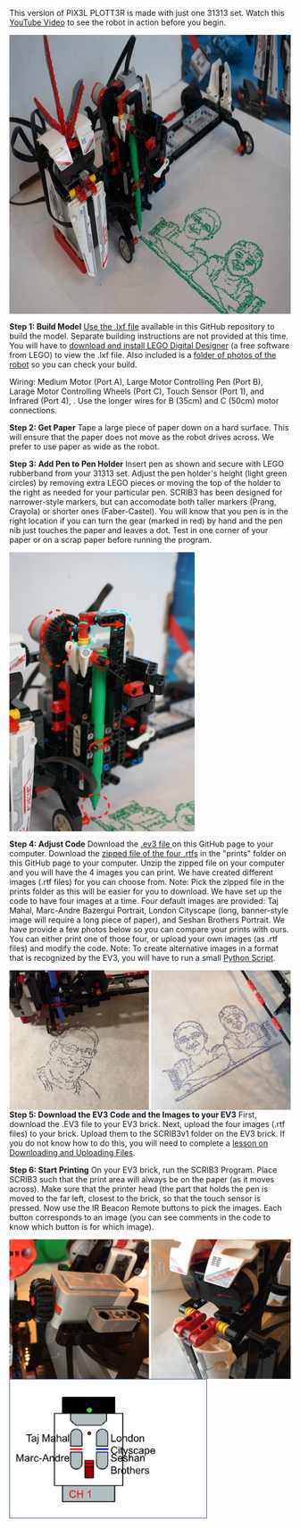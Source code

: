
This version of PIX3L PLOTT3R is made with just one 31313 set. Watch this <a href="https://youtu.be/kFiWumBILwU">YouTube Video</a> to see the robot in action before you begin.

<img src="../SCRIB3.JPG" align="center" height="500">

**Step 1: Build Model** <a href="https://github.com/seshanbrothers/projects/blob/master/PIX3LPLOTT3R/SCRIB3/SCRIB3v1.lxf?raw=true">Use the .lxf file</a> available in this GitHub repository to build the model. Separate building instructions are not provided at this time. You will have to <a href="http://ldd.lego.com/en-us/download">download and install LEGO Digital Designer</a> (a free software from LEGO) to view the .lxf file. Also included is a <a href="https://github.com/seshanbrothers/projects/tree/master/PIX3LPLOTT3R/SCRIB3/RobotPhotos">folder of photos of the robot</a> so you can check your build.

Wiring: Medium Motor (Port A), Large Motor Controlling Pen (Port B), Larage Motor Controlling Wheels (Port C), Touch Sensor (Port 1), and Infrared (Port 4), . Use the longer wires for B (35cm) and C (50cm) motor connections.

**Step 2: Get Paper** Tape a large piece of paper down on a hard surface. This will ensure that the paper does not move as the robot drives across. We prefer to use paper as wide as the robot.

**Step 3: Add Pen to Pen Holder** Insert pen as shown and secure with LEGO rubberband from your 31313 set. Adjust the pen holder's height (light green circles) by removing extra LEGO pieces or moving the top of the holder to the right as needed for your particular pen. SCRIB3 has been designed for narrower-style markers, but can accomodate both taller markers (Prang, Crayola) or shorter ones (Faber-Castel). You will know that you pen is in the right location if you can turn the gear (marked in red) by hand and the pen nib just touches the paper and leaves a dot. Test in one corner of your paper or on a scrap paper before running the program.

<img src="PenHolder.JPG" align="center" height="500">

**Step 4: Adjust Code** Download the  <a href="https://github.com/seshanbrothers/projects/blob/master/PIX3LPLOTT3R/SCRIB3/SCRIB3v1.ev3?raw=true">.ev3 file </a> on this GitHub page to your computer. Download the <a href="https://github.com/seshanbrothers/projects/blob/master/PIX3LPLOTT3R/SCRIB3/prints/Print%20Images.zip?raw=true"> zipped file of the four .rtfs</a> in the "prints" folder on this GitHub page to your computer. Unzip the zipped file on your computer and you will have the 4 images you can print. We have created different images (.rtf files) for you can choose from. Note: Pick the zipped file in the prints folder as this will be easier for you to download. We have set up the code to have four images at a time. Four default images are provided: Taj Mahal, Marc-Andre Bazergui Portrait, London Cityscape (long, banner-style image will require a long piece of paper), and Seshan Brothers Portrait. We have provide a few photos below so you can compare your prints with ours. You can either print one of those four, or upload your own images (as .rtf files) and modify the code.  Note: To create alternative images in a format that is recognized by the EV3, you will have to run a small <a href="https://github.com/seshanbrothers/projects/blob/master/PIX3LPLOTT3R/image2ev3rtf.py">Python Script</a>.

<img src="MarcAndreBazergui.JPG" align="left" height="250">
<img src="SeshanBrothers.JPG" align="right" height="250">

**Step 5: Download the EV3 Code and the Images to your EV3** First, download the .EV3 file to your EV3 brick. Next, upload the four images (.rtf files) to your brick. Upload them to the SCRIB3v1 folder on the EV3 brick. If you do not know how to do this, you will need to complete a <a href="http://ev3lessons.com/translations/en-us/advanced/DownloadUploadFiles.pdf">lesson on Downloading and Uploading Files</a>.

**Step 6: Start Printing** On your EV3 brick, run the SCRIB3 Program. Place SCRIB3 such that the print area will always be on the paper (as it moves across). Make sure that the printer head (the part that holds the pen is moved to the far left, closest to the brick, so that the touch sensor is pressed. Now use the IR Beacon Remote buttons to pick the images. Each button corresponds to an image (you can see comments in the code to know which button is for which image).

<img src="Touch.JPG" align="left" height="250">
<img src="Infrared.JPG" align="right" height="250">
<img src="SCRIB3Remote.png" align="left" height="250">

